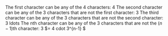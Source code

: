 The first character can be any of the 4 characters: 4 
The second character can be any of the 3 characters that are not the first character: 3 
The third character can be any of the 3 characters that are not the second character: 3 
ldots 
The nth character can be any of the 3 characters that are not the $(n-1)$th character: 3 
$= 4 cdot 3^{n-1} $
